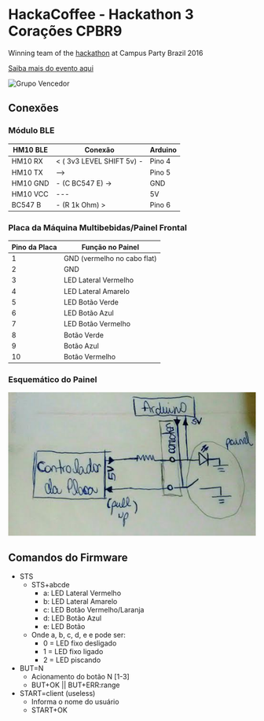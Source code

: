 # HackaCoffee - Hackathon 3 Corações CPBR9
Winning team of the [hackathon](https://twitter.com/3coracoes/status/693587047345451010) at Campus Party Brazil 2016

[Saiba mais do evento aqui](http://www.mexidodeideias.com.br/eventos/um-hackathon-cafeinado-na-campus-party-brasil/)

![Grupo Vencedor](https://raw.githubusercontent.com/ezefranca/hackafe/master/grupo.png)


## Conexões
### Módulo BLE
| HM10 BLE  | Conexão                         | Arduino|
|-----------|---------------------------------|--------|
| HM10 RX   | < ( 3v3 LEVEL SHIFT 5v) - | Pino 4 |
| HM10 TX   | --> | Pino 5 |
| HM10 GND  | - (C BC547 E) -> | GND    |
| HM10 VCC  | --- | 5V     |
| BC547 B   | - (R 1k Ohm) > | Pino 6 |

### Placa da Máquina Multibebidas/Painel Frontal
| Pino da Placa | Função no Painel |
|---------------|------------------|
|1 | GND (vermelho no cabo flat)|
|2 | GND |
|3 | LED Lateral Vermelho |
|4 | LED Lateral Amarelo |
|5 | LED Botão Verde |
|6 | LED Botão Azul |
|7 | LED Botão Vermelho |
|8 | Botão Verde |
|9 | Botão Azul |
|10| Botão Vermelho |

### Esquemático do Painel
![Esquemático do Painel](/images/schme.jpeg)


## Comandos do Firmware
* STS
  * STS+abcde
    * a: LED Lateral Vermelho
    * b: LED Lateral Amarelo
    * c: LED Botão Vermelho/Laranja
    * d: LED Botão Azul
    * e: LED Botão
  * Onde a, b, c, d, e e pode ser:
    * 0 = LED fixo desligado
    * 1 = LED fixo ligado
    * 2 = LED piscando
* BUT=N
  * Acionamento do botão N [1-3]
  * BUT+OK || BUT+ERR:range
* START=client (useless)
  * Informa o nome do usuário
  * START+OK
